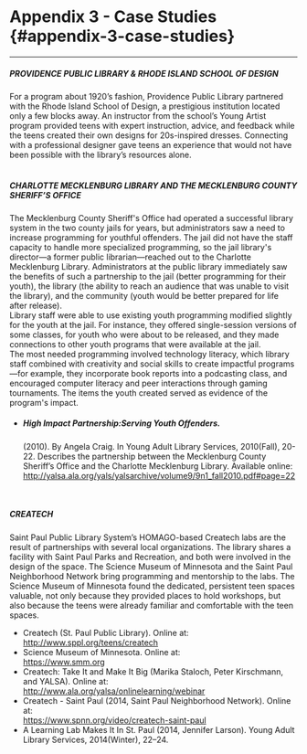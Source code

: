 # Appendix 3 - Case Studies {#appendix-3-case-studies}
________________________________________________________________________________________________

<div class="table-format"><span class="title"><h5>PROVIDENCE PUBLIC LIBRARY & RHODE ISLAND SCHOOL OF DESIGN</h5></span>For a program about 1920’s fashion, Providence Public Library partnered with the Rhode Island School of Design, a prestigious institution located only a few blocks away. An instructor from the school’s Young Artist program provided teens with expert instruction, advice, and feedback while the teens created their own designs for 20s-inspired dresses. Connecting with a professional designer gave teens an experience that would not have been possible with the library’s resources alone.</div>
<br>
<div class="table-format"><span class="title"><h5>CHARLOTTE MECKLENBURG LIBRARY 
AND THE MECKLENBURG COUNTY SHERIFF’S OFFICE</h5></span>The Mecklenburg County Sheriff's Office had operated a successful library system in the two county jails for years, but administrators saw a need to increase programming for youthful offenders. The jail did not have the staff capacity to handle more specialized programming, so the jail library's director—a former public librarian—reached out to the Charlotte Mecklenburg Library. Administrators at the public library immediately saw the benefits of such a partnership to the jail (better programming for their youth), the library (the ability to reach an audience that was unable to visit the library), and the community (youth would be better prepared for life after release). <br>
Library staff were able to use existing youth programming modified slightly for the youth at the jail. For instance, they offered single-session versions of some classes, for youth who were about to be released, and they made connections to other youth programs that were available at the jail. <br>
The most needed programming involved technology literacy, which library staff combined with creativity and social skills to create impactful programs—for example, they incorporate book reports into a podcasting class, and encouraged computer literacy and peer interactions through gaming tournaments. The items the youth created served as evidence of the program's impact.<ul><li><h5>High Impact Partnership:Serving Youth Offenders.</h5> (2010). By Angela Craig. In Young Adult Library Services, 2010(Fall), 20-22. Describes the partnership between the Mecklenburg County Sheriff’s Office and the Charlotte Mecklenburg Library. Available online: <br><a href="http://yalsa.ala.org/yals/yalsarchive/volume9/9n1_fall2010.pdf#page=22">http://yalsa.ala.org/yals/yalsarchive/volume9/9n1_fall2010.pdf#page=22</a></li></ul>
</div>
<br>

<div class="table-format"><span class="title"><h5>CREATECH</h5></span>Saint Paul Public Library System’s HOMAGO-based Createch labs are the result of partnerships with several local organizations. The library shares a facility with Saint Paul Parks and Recreation, and both were involved in the design of the space. The Science Museum of Minnesota and the Saint Paul Neighborhood Network bring programming and mentorship to the labs. The Science Museum of Minnesota found the dedicated, persistent teen spaces valuable, not only because they provided places to hold workshops, but also because the teens were already familiar and comfortable with the teen spaces.<br>
<ul><li>Createch (St. Paul Public Library). Online at:<br><a href="http://www.sppl.org/teens/createch">http://www.sppl.org/teens/createch
</a></li><li>Science Museum of Minnesota. Online at:<br><a href="https://www.smm.org">https://www.smm.org</a></li><li>Createch: Take It and Make It Big (Marika Staloch, Peter Kirschmann, and YALSA). Online at:<br><a href="http://www.ala.org/yalsa/onlinelearning/webinar">http://www.ala.org/yalsa/onlinelearning/webinar</a></li><li>Createch - Saint Paul (2014, Saint Paul Neighborhood Network). Online at:<br><a href="https://www.spnn.org/video/createch-saint-paul">https://www.spnn.org/video/createch-saint-paul</a></li><li>A Learning Lab Makes It In St. Paul (2014, Jennifer Larson). Young Adult Library Services, 2014(Winter), 22–24.
</li></ul></div>

